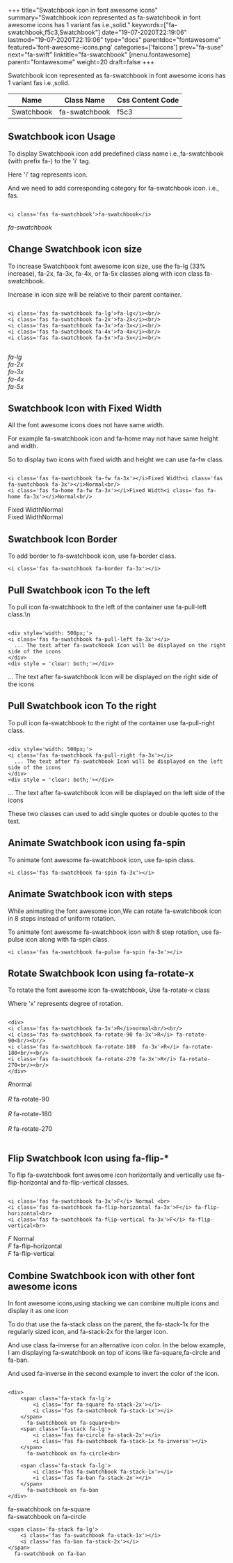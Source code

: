 +++
title="Swatchbook icon in font awesome icons"
summary="Swatchbook icon represented as fa-swatchbook in font awesome icons has 1 variant fas i.e.,solid."
keywords=["fa-swatchbook,f5c3,Swatchbook"]
date="19-07-2020T22:19:06"
lastmod="19-07-2020T22:19:06"
type="docs"
parentdoc="fontawesome"
featured='font-awesome-icons.png'
categories=['faicons']
prev="fa-suse"
next="fa-swift"
linktitle="fa-swatchbook"
[menu.fontawesome]
parent="fontawesome"
weight=20
draft=false
+++


Swatchbook icon represented as fa-swatchbook in font awesome icons has 1 variant fas i.e.,solid.

<div class='table-responsive'><table class='table'><thead><tr><th>Name</th><th>Class Name</th><th>Css Content Code</th></tr></thead><tbody><tr><td>Swatchbook</td><td>fa-swatchbook</td><td>f5c3</td></tr></tbody></table></div>



## Swatchbook icon Usage

To display Swatchbook icon add predefined class name i.e.,fa-swatchbook (with prefix fa-) to the 'i' tag.

Here 'i' tag represents icon.

And we need to add corresponding category for fa-swatchbook icon. i.e., fas.


```

<i class='fas fa-swatchbook'>fa-swatchbook</i>
```

<i class='fas fa-swatchbook'>fa-swatchbook</i>




## Change Swatchbook icon size
To increase Swatchbook font awesome icon size, use the fa-lg (33% increase), fa-2x, fa-3x, fa-4x, or fa-5x classes along with icon class fa-swatchbook.

Increase in icon size will be relative to their parent container. 

```

<i class='fas fa-swatchbook fa-lg'>fa-lg</i><br/>
<i class='fas fa-swatchbook fa-2x'>fa-2x</i><br/>
<i class='fas fa-swatchbook fa-3x'>fa-3x</i><br/>
<i class='fas fa-swatchbook fa-4x'>fa-4x</i><br/>
<i class='fas fa-swatchbook fa-5x'>fa-5x</i><br/>
            
```

<i class='fas fa-swatchbook fa-lg'>fa-lg</i><br/>
<i class='fas fa-swatchbook fa-2x'>fa-2x</i><br/>
<i class='fas fa-swatchbook fa-3x'>fa-3x</i><br/>
<i class='fas fa-swatchbook fa-4x'>fa-4x</i><br/>
<i class='fas fa-swatchbook fa-5x'>fa-5x</i><br/>
            



## Swatchbook Icon with Fixed Width 

All the font awesome icons does not have same width.

For example fa-swatchbook icon and fa-home may not have same height and width.

So to display two icons with fixed width and height we can use fa-fw class.


```

<i class='fas fa-swatchbook fa-fw fa-3x'></i>Fixed Width<i class='fas fa-swatchbook fa-3x'></i>Normal<br/>
<i class='fas fa-home fa-fw fa-3x'></i>Fixed Width<i class='fas fa-home fa-3x'></i>Normal<br/>
```

<i class='fas fa-swatchbook fa-fw fa-3x'></i>Fixed Width<i class='fas fa-swatchbook fa-3x'></i>Normal<br/>
<i class='fas fa-home fa-fw fa-3x'></i>Fixed Width<i class='fas fa-home fa-3x'></i>Normal<br/>



## Swatchbook Icon Border 

To add border to fa-swatchbook icon, use fa-border class.


```
<i class='fas fa-swatchbook fa-border fa-3x'></i>

```
<i class='fas fa-swatchbook fa-border fa-3x'></i>





## Pull Swatchbook icon To the left

To pull icon fa-swatchbook to the left of the container use fa-pull-left class.\n

```

<div style='width: 500px;'>
<i class='fas fa-swatchbook fa-pull-left fa-3x'></i>
  ... The text after fa-swatchbook Icon will be displayed on the right side of the icons
</div>
<div style = 'clear: both;'></div>
```

<div style='width: 500px;'>
<i class='fas fa-swatchbook fa-pull-left fa-3x'></i>
  ... The text after fa-swatchbook Icon will be displayed on the right side of the icons
</div>
<div style = 'clear: both;'></div>




## Pull Swatchbook icon To the right
To pull icon fa-swatchbook to the right of the container use fa-pull-right class.

```

<div style='width: 500px;'>
<i class='fas fa-swatchbook fa-pull-right fa-3x'></i>
  ... The text after fa-swatchbook Icon will be displayed on the left side of the icons
</div>
<div style = 'clear: both;'></div>
```

<div style='width: 500px;'>
<i class='fas fa-swatchbook fa-pull-right fa-3x'></i>
  ... The text after fa-swatchbook Icon will be displayed on the left side of the icons
</div>
<div style = 'clear: both;'></div>

These two classes can used to add single quotes or double quotes to the text.


## Animate Swatchbook icon using fa-spin
To animate font awesome fa-swatchbook icon, use fa-spin class.

```
<i class='fas fa-swatchbook fa-spin fa-3x'></i>
```
<i class='fas fa-swatchbook fa-spin fa-3x'></i>




## Animate Swatchbook icon with steps
While animating the font awesome icon,We can rotate fa-swatchbook icon in 8 steps instead of uniform rotation.

To animate font awesome fa-swatchbook icon with 8 step rotation, use fa-pulse icon along with fa-spin class.


```
<i class='fas fa-swatchbook fa-pulse fa-spin fa-3x'></i>

```
<i class='fas fa-swatchbook fa-pulse fa-spin fa-3x'></i>





## Rotate Swatchbook Icon using fa-rotate-x
To rotate the font awesome icon fa-swatchbook, Use fa-rotate-x class

Where 'x' represents degree of rotation.


```

<div>
<i class='fas fa-swatchbook fa-3x'>R</i>normal<br/><br/>
<i class='fas fa-swatchbook fa-rotate-90 fa-3x'>R</i> fa-rotate-90<br/><br/> 
<i class='fas fa-swatchbook fa-rotate-180  fa-3x'>R</i> fa-rotate-180<br/><br/> 
<i class='fas fa-swatchbook fa-rotate-270 fa-3x'>R</i> fa-rotate-270<br/><br/>
</div>
```

<div>
<i class='fas fa-swatchbook fa-3x'>R</i>normal<br/><br/>
<i class='fas fa-swatchbook fa-rotate-90 fa-3x'>R</i> fa-rotate-90<br/><br/> 
<i class='fas fa-swatchbook fa-rotate-180  fa-3x'>R</i> fa-rotate-180<br/><br/> 
<i class='fas fa-swatchbook fa-rotate-270 fa-3x'>R</i> fa-rotate-270<br/><br/>
</div>




## Flip Swatchbook Icon using fa-flip-*
To flip fa-swatchbook font awesome icon horizontally and vertically use fa-flip-horizontal and fa-flip-vertical classes. 

```

<i class='fas fa-swatchbook fa-3x'>F</i> Normal <br>
<i class='fas fa-swatchbook fa-flip-horizontal fa-3x'>F</i> fa-flip-horizontal<br>
<i class='fas fa-swatchbook fa-flip-vertical fa-3x'>F</i> fa-flip-vertical<br>
```

<i class='fas fa-swatchbook fa-3x'>F</i> Normal <br>
<i class='fas fa-swatchbook fa-flip-horizontal fa-3x'>F</i> fa-flip-horizontal<br>
<i class='fas fa-swatchbook fa-flip-vertical fa-3x'>F</i> fa-flip-vertical<br>




## Combine Swatchbook icon with other font awesome icons
In font awesome icons,using stacking we can combine multiple icons and display it as one icon 

To do that use the fa-stack class on the parent, the fa-stack-1x for the regularly sized icon, and fa-stack-2x for the larger icon.

And use class fa-inverse for an alternative icon color. 
In the below example, I am displaying fa-swatchbook on top of icons like fa-square,fa-circle and fa-ban.

And used fa-inverse in the second example to invert the color of the icon.

```

<div>
    <span class='fa-stack fa-lg'>
        <i class='far fa-square fa-stack-2x'></i>
        <i class='fas fa-swatchbook fa-stack-1x'></i>
    </span>
      fa-swatchbook on fa-square<br>
    <span class='fa-stack fa-lg'>
        <i class='fas fa-circle fa-stack-2x'></i>
        <i class='fas fa-swatchbook fa-stack-1x fa-inverse'></i>
    </span>
      fa-swatchbook on fa-circle<br>

    <span class='fa-stack fa-lg'>
        <i class='fas fa-swatchbook fa-stack-1x'></i>
        <i class='fas fa-ban fa-stack-2x'></i>
    </span>
      fa-swatchbook on fa-ban
</div>
```

<div>
    <span class='fa-stack fa-lg'>
        <i class='far fa-square fa-stack-2x'></i>
        <i class='fas fa-swatchbook fa-stack-1x'></i>
    </span>
      fa-swatchbook on fa-square<br>
    <span class='fa-stack fa-lg'>
        <i class='fas fa-circle fa-stack-2x'></i>
        <i class='fas fa-swatchbook fa-stack-1x fa-inverse'></i>
    </span>
      fa-swatchbook on fa-circle<br>

    <span class='fa-stack fa-lg'>
        <i class='fas fa-swatchbook fa-stack-1x'></i>
        <i class='fas fa-ban fa-stack-2x'></i>
    </span>
      fa-swatchbook on fa-ban
</div>






